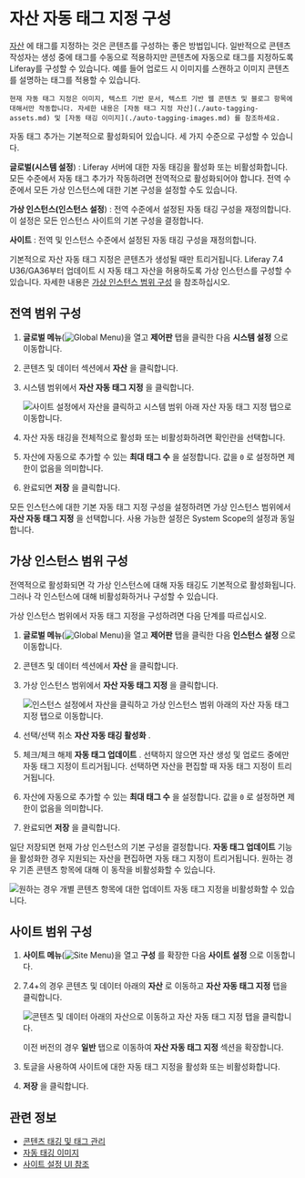 # 자산 자동 태그 지정 구성

[자산](../tagging-content-and-managing-tags.md) 에 태그를 지정하는 것은 콘텐츠를 구성하는 좋은 방법입니다. 일반적으로 콘텐츠 작성자는 생성 중에 태그를 수동으로 적용하지만 콘텐츠에 자동으로 태그를 지정하도록 Liferay를 구성할 수 있습니다. 예를 들어 업로드 시 이미지를 스캔하고 이미지 콘텐츠를 설명하는 태그를 적용할 수 있습니다.

```{note}
현재 자동 태그 지정은 이미지, 텍스트 기반 문서, 텍스트 기반 웹 콘텐츠 및 블로그 항목에 대해서만 작동합니다. 자세한 내용은 [자동 태그 지정 자산](./auto-tagging-assets.md) 및 [자동 태깅 이미지](./auto-tagging-images.md) 를 참조하세요.
```

자동 태그 추가는 기본적으로 활성화되어 있습니다. 세 가지 수준으로 구성할 수 있습니다.

**글로벌(시스템 설정**) : Liferay 서버에 대한 자동 태깅을 활성화 또는 비활성화합니다. 모든 수준에서 자동 태그 추가가 작동하려면 전역적으로 활성화되어야 합니다. 전역 수준에서 모든 가상 인스턴스에 대한 기본 구성을 설정할 수도 있습니다.

**가상 인스턴스(인스턴스 설정**) : 전역 수준에서 설정된 자동 태깅 구성을 재정의합니다. 이 설정은 모든 인스턴스 사이트의 기본 구성을 결정합니다.

**사이트** : 전역 및 인스턴스 수준에서 설정된 자동 태깅 구성을 재정의합니다.

기본적으로 자산 자동 태그 지정은 콘텐츠가 생성될 때만 트리거됩니다. Liferay 7.4 U36/GA36부터 업데이트 시 자동 태그 자산을 허용하도록 가상 인스턴스를 구성할 수 있습니다. 자세한 내용은 [가상 인스턴스 범위 구성](#virtual-instance-scope-configuration) 을 참조하십시오.

## 전역 범위 구성

1. **글로벌 메뉴**(![Global Menu](../../../images/icon-applications-menu.png))을 열고 **제어판** 탭을 클릭한 다음 **시스템 설정** 으로 이동합니다.

1. 콘텐츠 및 데이터 섹션에서 **자산** 을 클릭합니다.

1. 시스템 범위에서 **자산 자동 태그 지정** 을 클릭합니다.

   ![사이트 설정에서 자산을 클릭하고 시스템 범위 아래 자산 자동 태그 지정 탭으로 이동합니다.](./configuring-asset-auto-tagging/images/01.png)

1. 자산 자동 태깅을 전체적으로 활성화 또는 비활성화하려면 확인란을 선택합니다.

1. 자산에 자동으로 추가할 수 있는 **최대 태그 수** 을 설정합니다. 값을 `0` 로 설정하면 제한이 없음을 의미합니다.

1. 완료되면 **저장** 을 클릭합니다.

모든 인스턴스에 대한 기본 자동 태그 지정 구성을 설정하려면 가상 인스턴스 범위에서 **자산 자동 태그 지정** 을 선택합니다. 사용 가능한 설정은 System Scope의 설정과 동일합니다.

## 가상 인스턴스 범위 구성

전역적으로 활성화되면 각 가상 인스턴스에 대해 자동 태깅도 기본적으로 활성화됩니다. 그러나 각 인스턴스에 대해 비활성화하거나 구성할 수 있습니다.

가상 인스턴스 범위에서 자동 태그 지정을 구성하려면 다음 단계를 따르십시오.

1. **글로벌 메뉴**(![Global Menu](../../../images/icon-applications-menu.png))을 열고 **제어판** 탭을 클릭한 다음 **인스턴스 설정** 으로 이동합니다.

1. 콘텐츠 및 데이터 섹션에서 **자산** 을 클릭합니다.

1. 가상 인스턴스 범위에서 **자산 자동 태그 지정** 을 클릭합니다.

   ![인스턴스 설정에서 자산을 클릭하고 가상 인스턴스 범위 아래의 자산 자동 태그 지정 탭으로 이동합니다.](./configuring-asset-auto-tagging/images/02.png)

1. 선택/선택 취소 **자산 자동 태깅 활성화** .

1. 체크/체크 해제 **자동 태그 업데이트** . 선택하지 않으면 자산 생성 및 업로드 중에만 자동 태그 지정이 트리거됩니다. 선택하면 자산을 편집할 때 자동 태그 지정이 트리거됩니다.

1. 자산에 자동으로 추가할 수 있는 **최대 태그 수** 을 설정합니다. 값을 `0` 로 설정하면 제한이 없음을 의미합니다.

1. 완료되면 **저장** 을 클릭합니다.

일단 저장되면 현재 가상 인스턴스의 기본 구성을 결정합니다. **자동 태그 업데이트** 기능을 활성화한 경우 지원되는 자산을 편집하면 자동 태그 지정이 트리거됩니다. 원하는 경우 기존 콘텐츠 항목에 대해 이 동작을 비활성화할 수 있습니다.

![원하는 경우 개별 콘텐츠 항목에 대한 업데이트 자동 태그 지정을 비활성화할 수 있습니다.](./configuring-asset-auto-tagging/images/03.png)

## 사이트 범위 구성

1. **사이트 메뉴**(![Site Menu](../../../images/icon-product-menu.png))을 열고 **구성** 를 확장한 다음 **사이트 설정** 으로 이동합니다.

1. 7.4+의 경우 콘텐츠 및 데이터 아래의 **자산** 로 이동하고 **자산 자동 태그 지정** 탭을 클릭합니다.

   ![콘텐츠 및 데이터 아래의 자산으로 이동하고 자산 자동 태그 지정 탭을 클릭합니다.](./configuring-asset-auto-tagging/images/04.png)

   이전 버전의 경우 **일반** 탭으로 이동하여 **자산 자동 태그 지정** 섹션을 확장합니다.

1. 토글을 사용하여 사이트에 대한 자동 태그 지정을 활성화 또는 비활성화합니다.

1. **저장** 을 클릭합니다.

## 관련 정보

* [콘텐츠 태깅 및 태그 관리](../tagging-content-and-managing-tags.md)
* [자동 태깅 이미지](./auto-tagging-images.md)
* [사이트 설정 UI 참조](../../../site-building/site-settings/site-settings-ui-reference.md)
